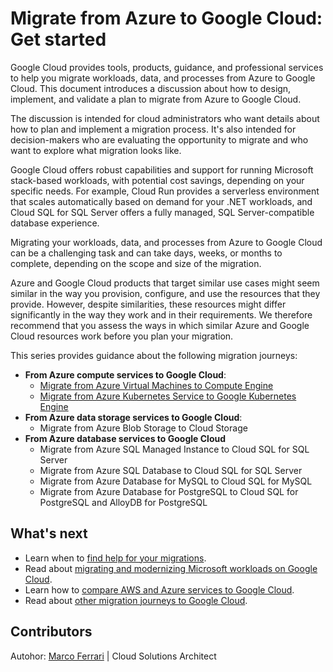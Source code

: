 # Migrate from Azure to Google Cloud: Get started

Google Cloud provides tools, products, guidance, and professional services to
help you migrate workloads, data, and processes from Azure to Google Cloud. This
document introduces a discussion about how to design, implement, and validate a
plan to migrate from Azure to Google Cloud.

The discussion is intended for cloud administrators who want details about how
to plan and implement a migration process. It's also intended for
decision-makers who are evaluating the opportunity to migrate and who want to
explore what migration looks like.

Google Cloud offers robust capabilities and support for running Microsoft
stack-based workloads, with potential cost savings, depending on your specific
needs. For example, Cloud Run provides a serverless environment that scales
automatically based on demand for your .NET workloads, and Cloud SQL for SQL
Server offers a fully managed, SQL Server-compatible database experience.

Migrating your workloads, data, and processes from Azure to Google Cloud can be
a challenging task and can take days, weeks, or months to complete, depending on
the scope and size of the migration.

Azure and Google Cloud products that target similar use cases might seem similar
in the way you provision, configure, and use the resources that they provide.
However, despite similarities, these resources might differ significantly in the
way they work and in their requirements. We therefore recommend that you assess
the ways in which similar Azure and Google Cloud resources work before you plan
your migration.

This series provides guidance about the following migration journeys:

- **From Azure compute services to Google Cloud**:
    - [Migrate from Azure Virtual Machines to Compute Engine](./migrate-from-azure-vms-compute-engine.md)
    - [Migrate from Azure Kubernetes Service to Google Kubernetes Engine](./migrate-from-aks-to-gke.md)
- **From Azure data storage services to Google Cloud**:
    - Migrate from Azure Blob Storage to Cloud Storage
- **From Azure database services to Google Cloud**
    - Migrate from Azure SQL Managed Instance to Cloud SQL for SQL Server
    - Migrate from Azure SQL Database to Cloud SQL for SQL Server
    - Migrate from Azure Database for MySQL to Cloud SQL for MySQL
    - Migrate from Azure Database for PostgreSQL to Cloud SQL for PostgreSQL and
      AlloyDB for PostgreSQL

## What's next

- Learn when to
  [find help for your migrations](https://cloud.google.com/architecture/migration-to-gcp-getting-started#finding_help).
- Read about
  [migrating and modernizing Microsoft workloads on Google Cloud](https://cloud.google.com/windows).
- Learn how to
  [compare AWS and Azure services to Google Cloud](https://cloud.google.com/free/docs/aws-azure-gcp-service-comparison).
- Read about
  [other migration journeys to Google Cloud](https://cloud.google.com/architecture/migration-to-gcp-getting-started).

## Contributors

Autohor: [Marco Ferrari](https://www.linkedin.com/in/ferrarimark) | Cloud
Solutions Architect
